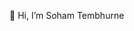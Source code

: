 👋 Hi, I’m Soham Tembhurne


<!---
sohamtembhurne/sohamtembhurne is a ✨ special ✨ repository because its `README.md` (this file) appears on your GitHub profile.
You can click the Preview link to take a look at your changes.
--->
